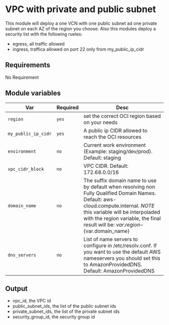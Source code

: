 # VPC with private and public subnet

This module will deploy a one VCN with one public subnet ad one private subnet on each AZ of the region you choose. Also this modules deploy a security list with the following rueles:

* egress, all traffic allowed
* ingress, traffica allowed on port 22 only from my_public_ip_cidr

## Requirements

No Requirement

## Module variables

| Var   | Required | Desc |
| ------- | ------- | ----------- |
| `region`       | `yes`       | set the correct OCI region based on your needs  |
| `my_public_ip_cidr` | `yes`        | A public ip CIDR allowed to reach the OCI resources |
| `environment`  | `no`  | Current work environment (Example: staging/dev/prod). Default: staging |
| `vpc_cidr_block`  | `no`  | VPC CIDR. Default: 172.68.0.0/16 |
| `domain_name`  | `no`  |  The suffix domain name to use by default when resolving non Fully Qualified Domain Names. Default: aws-cloud.compute.internal. *NOTE* this variable will be interpoladed with the region variable, the final result will be: ${var.region}-${var.domain_name}  |
| `dns_servers`  | `no`  | List of name servers to configure in /etc/resolv.conf. If you want to use the default AWS nameservers you should set this to AmazonProvidedDNS. Default: AmazonProvidedDNS |

## Output

* vpc_id, the VPC id
* public_subnet_ids, the list of the public subnet ids
* private_subnet_ids, the list of the private subnet ids
* security_group_id, the security group id
